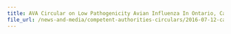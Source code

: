 ```yaml
---
title: AVA Circular on Low Pathogenicity Avian Influenza In Ontario, Canada 
file_url: /news-and-media/competent-authorities-circulars/2016-07-12-ca.pdf
---
```

